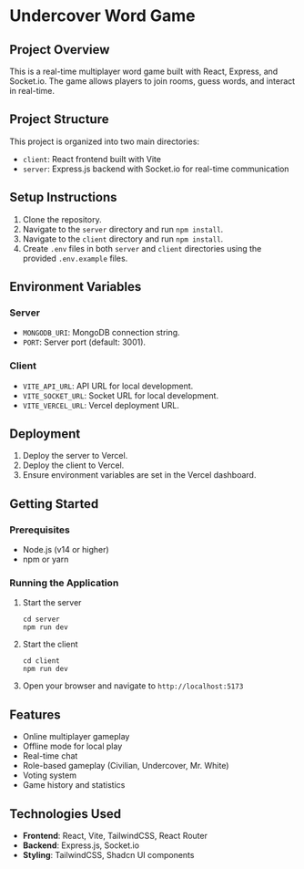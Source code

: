 # Undercover Word Game

## Project Overview
This is a real-time multiplayer word game built with React, Express, and Socket.io. The game allows players to join rooms, guess words, and interact in real-time.

## Project Structure

This project is organized into two main directories:

- `client`: React frontend built with Vite
- `server`: Express.js backend with Socket.io for real-time communication

## Setup Instructions
1. Clone the repository.
2. Navigate to the `server` directory and run `npm install`.
3. Navigate to the `client` directory and run `npm install`.
4. Create `.env` files in both `server` and `client` directories using the provided `.env.example` files.

## Environment Variables
### Server
- `MONGODB_URI`: MongoDB connection string.
- `PORT`: Server port (default: 3001).

### Client
- `VITE_API_URL`: API URL for local development.
- `VITE_SOCKET_URL`: Socket URL for local development.
- `VITE_VERCEL_URL`: Vercel deployment URL.

## Deployment
1. Deploy the server to Vercel.
2. Deploy the client to Vercel.
3. Ensure environment variables are set in the Vercel dashboard.

## Getting Started

### Prerequisites

- Node.js (v14 or higher)
- npm or yarn

### Running the Application

1. Start the server
   ```
   cd server
   npm run dev
   ```

2. Start the client
   ```
   cd client
   npm run dev
   ```

3. Open your browser and navigate to `http://localhost:5173`

## Features

- Online multiplayer gameplay
- Offline mode for local play
- Real-time chat
- Role-based gameplay (Civilian, Undercover, Mr. White)
- Voting system
- Game history and statistics

## Technologies Used

- **Frontend**: React, Vite, TailwindCSS, React Router
- **Backend**: Express.js, Socket.io
- **Styling**: TailwindCSS, Shadcn UI components 